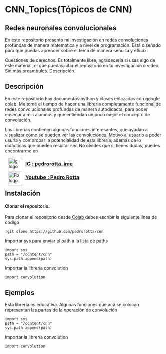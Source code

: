 # **CNN_Topics(Tópicos de CNN)**
## **Redes neuronales convolucionales**

<p> En este repositorio presento mi investigación en redes convoluciones profundas de manera matemática y a nivel de programación. Está diseñado para que puedas aprender sobre el tema de manera sencilla y eficaz.</p>

<p>Cuestiones de derechos: Es totalmente libre, agradecería si usas algo de este material, el que puedas citar el repositorio en tu investigación o video. Sin más preambulos. Descripción.</p>

## Descripción 

<p>En este repositorio hay documentos python y clases enlazadas con google colab. Me tomé el tiempo de hacer una librería completamente funcional de redes convolucionales profundas de manera autodidacta, para poder enseñar a mis alumnos y que entiendan un poco mejor el concepto de convolución.</p> 

<p>Las librerías contienen algunas funciones interesantes, que ayudan a visualizar como se pueden ver las convoluciones. Motivo al usuario a poder usurla y comprobar la potencialidad de esta librería, además de lo didácticas que pueden resultar ser. No olvides que si tienes dudas, puedes encontrarme en </p>

<p><img alt="Ig logo" height="45px" src="https://i.pinimg.com/736x/c8/95/2d/c8952d6e421a83d298a219edee783167.jpg" align="left" hspace="10px" vspace="0px"></img><a href="https://www.instagram.com/pedrorotta_ime/?hl=es"><h3>IG : pedrorotta_ime</h3></a></p>

<p><img alt = "Fb logo" height = "45" src = "https://upload.wikimedia.org/wikipedia/commons/thumb/7/72/YouTube_social_white_square_%282017%29.svg/245px-YouTube_social_white_square_%282017%29.svg.png" align = "left" hspace = "10px"></img><a href = "https://www.youtube.com/channel/UCm4OyfZ5sd2-QWxYVtMI0SA"><h3>Youtube : Pedro Rotta</h3></a></p>

## **Instalación**

<p><h4>Clonar el repositorio: </h4>
Para clonar el repositorio desde<a href = "https://colab.research.google.com/notebooks/intro.ipynb?hl=es#scrollTo=5fCEDCU_qrC0"> Colab </a>debes escribir la siguiente línea de código</p>

```
!git clone https://github.com/pedrorotta/cnn
```

<p> Importar sys para enviar el path a la lista de paths</p>

```
import sys
path = "/content/cnn"
sys.path.append(path)
```
<p> Importar la librería convolution</p>

```
import convolution
```

## **Ejemplos**

<p>Esta librería es educativa. Algunas funciones que acá se colocan representan las partes de la operación de convolución</p>

<p><strong></strong></p>












```
import sys
path = "/content/cnn"
sys.path.append(path)

```

<p> Importar la librería convolution </p>

```
import convolution 
```









